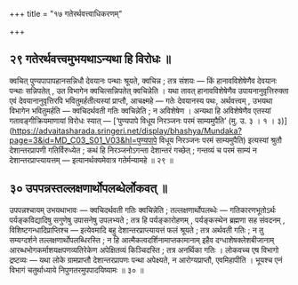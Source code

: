 +++
title = "१७ गतेरर्थवत्त्वाधिकरणम्"

+++

## २९ गतेरर्थवत्त्वमुभयथाऽन्यथा हि विरोधः ॥

क्वचित् पुण्यपापापहानसन्निधौ देवयानः पन्थाः श्रूयते, क्वचिन्न ; तत्र संशयः — किं हानावविशेषेणैव देवयानः पन्थाः सन्निपतेत् , उत विभागेन क्वचित्सन्निपतेत् क्वचिन्नेति । यथा तावत् हानावविशेषेणैव उपायनानुवृत्तिरुक्ता एवं देवयानानुवृत्तिरपि भवितुमर्हतीत्यस्यां प्राप्तौ, आचक्ष्महे — गतेः देवयानस्य पथः, अर्थवत्त्वम् , उभयथा विभागेन भवितुमर्हति — क्वचिदर्थवती गतिः क्वचिन्नेति ; न अविशेषेण । अन्यथा हि अविशेषेणैव एतस्यां गतावङ्गीक्रियमाणायां विरोधः स्यात् — [‘पुण्यपापे विधूय निरञ्जनः परमं साम्यमुपैति’ (मु. उ. ३ । १ । ३)](https://advaitasharada.sringeri.net/display/bhashya/Mundaka?page=3&id=MD_C03_S01_V03&hl=पुण्यपापे विधूय निरञ्जनः परमं साम्यमुपैति) इत्यस्यां श्रुतौ देशान्तरप्रापणी गतिर्विरुध्येत ; कथं हि निरञ्जनोऽगन्ता देशान्तरं गच्छेत् ; गन्तव्यं च परमं साम्यं न देशान्तरप्राप्त्यायत्तम् — इत्यानर्थक्यमेवात्र गतेर्मन्यामहे ॥ २९ ॥

## ३० उपपन्नस्तल्लक्षणार्थोपलब्धेर्लोकवत् ॥

उपपन्नश्चायम् उभयथाभावः — क्वचिदर्थवती गतिः क्वचिन्नेति ; तल्लक्षणार्थोपलब्धेः — गतिकारणभूतोऽर्थः पर्यङ्कविद्यादिषु सगुणेषु उपासनेषु उपलभ्यते ; तत्र हि पर्यङ्कारोहणम् , पर्यङ्कस्थेन ब्रह्मणा सह संवदनम् , विशिष्टगन्धादिप्राप्तिश्च — इत्येवमादि बहु देशान्तरप्राप्त्यायत्तं फलं श्रूयते ; तत्र अर्थवती गतिः ; न तु सम्यग्दर्शने तल्लक्षणार्थोपलब्धिरस्ति ; न हि आत्मैकत्वदर्शिनामाप्तकामानाम् इहैव दग्धाशेषक्लेशबीजानाम् आरब्धभोगकर्माशयक्षपणव्यतिरेकेण अपेक्षितव्यं किञ्चिदस्ति ; तत्र अनर्थिका गतिः । लोकवच्च एष विभागो द्रष्टव्यः — यथा लोके ग्रामप्राप्तौ देशान्तरप्रापणः पन्था अपेक्ष्यते, न आरोग्यप्राप्तौ, एवमिहापीति । भूयश्च एनं विभागं चतुर्थाध्याये निपुणतरमुपपादयिष्यामः ॥ ३० ॥
